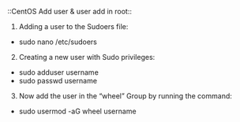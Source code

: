 ::CentOS Add user & user add in root::

1. Adding a user to the Sudoers file:
- sudo nano /etc/sudoers

2. Creating a new user with Sudo privileges:
- sudo adduser username
- sudo passwd username

3. Now add the user in the “wheel” Group by running the command:
- sudo usermod -aG wheel username


